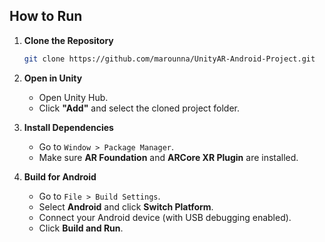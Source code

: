## How to Run

1. **Clone the Repository**
    ```bash
    git clone https://github.com/marounna/UnityAR-Android-Project.git
    ```

2. **Open in Unity**
    - Open Unity Hub.
    - Click **"Add"** and select the cloned project folder.

3. **Install Dependencies**
    - Go to `Window > Package Manager`.
    - Make sure **AR Foundation** and **ARCore XR Plugin** are installed.

4. **Build for Android**
    - Go to `File > Build Settings`.
    - Select **Android** and click **Switch Platform**.
    - Connect your Android device (with USB debugging enabled).
    - Click **Build and Run**.
